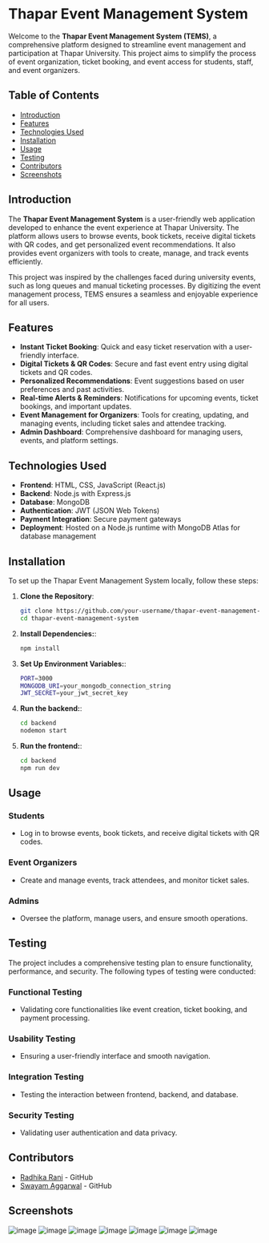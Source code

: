 # Thapar Event Management System

Welcome to the **Thapar Event Management System (TEMS)**, a comprehensive platform designed to streamline event management and participation at Thapar University. This project aims to simplify the process of event organization, ticket booking, and event access for students, staff, and event organizers.

## Table of Contents
- [Introduction](#introduction)
- [Features](#features)
- [Technologies Used](#technologies-used)
- [Installation](#installation)
- [Usage](#usage)
- [Testing](#testing)
- [Contributors](#contributors)
- [Screenshots](#screenshots)

## Introduction
The **Thapar Event Management System** is a user-friendly web application developed to enhance the event experience at Thapar University. The platform allows users to browse events, book tickets, receive digital tickets with QR codes, and get personalized event recommendations. It also provides event organizers with tools to create, manage, and track events efficiently.

This project was inspired by the challenges faced during university events, such as long queues and manual ticketing processes. By digitizing the event management process, TEMS ensures a seamless and enjoyable experience for all users.

## Features
- **Instant Ticket Booking**: Quick and easy ticket reservation with a user-friendly interface.
- **Digital Tickets & QR Codes**: Secure and fast event entry using digital tickets and QR codes.
- **Personalized Recommendations**: Event suggestions based on user preferences and past activities.
- **Real-time Alerts & Reminders**: Notifications for upcoming events, ticket bookings, and important updates.
- **Event Management for Organizers**: Tools for creating, updating, and managing events, including ticket sales and attendee tracking.
- **Admin Dashboard**: Comprehensive dashboard for managing users, events, and platform settings.

## Technologies Used
- **Frontend**: HTML, CSS, JavaScript (React.js)
- **Backend**: Node.js with Express.js
- **Database**: MongoDB
- **Authentication**: JWT (JSON Web Tokens)
- **Payment Integration**: Secure payment gateways
- **Deployment**: Hosted on a Node.js runtime with MongoDB Atlas for database management

## Installation
To set up the Thapar Event Management System locally, follow these steps:

1. **Clone the Repository**:
   ```bash
   git clone https://github.com/your-username/thapar-event-management-system.git
   cd thapar-event-management-system
2. **Install Dependencies:**:
   ```bash
   npm install
3. **Set Up Environment Variables:**:
   ```bash
   PORT=3000
   MONGODB_URI=your_mongodb_connection_string
   JWT_SECRET=your_jwt_secret_key
4. **Run the backend:**:
   ```bash
   cd backend
   nodemon start
5. **Run the frontend:**:
   ```bash
   cd backend
   npm run dev
## Usage

### Students
- Log in to browse events, book tickets, and receive digital tickets with QR codes.

### Event Organizers
- Create and manage events, track attendees, and monitor ticket sales.

### Admins
- Oversee the platform, manage users, and ensure smooth operations.

## Testing

The project includes a comprehensive testing plan to ensure functionality, performance, and security. The following types of testing were conducted:

### Functional Testing
- Validating core functionalities like event creation, ticket booking, and payment processing.

### Usability Testing
- Ensuring a user-friendly interface and smooth navigation.

### Integration Testing
- Testing the interaction between frontend, backend, and database.

### Security Testing
- Validating user authentication and data privacy.

## Contributors

- [Radhika Rani](https://github.com/radhika-gh/) - GitHub
- [Swayam Aggarwal](https://github.com/Swayam0407/) - GitHub
  
## Screenshots
![image](https://github.com/user-attachments/assets/4936eec2-0e5c-4db1-9fed-eab4801324a5)
![image](https://github.com/user-attachments/assets/ecc2a206-e566-49dc-9027-2cb2a2d14c0f)
![image](https://github.com/user-attachments/assets/bcfa0b10-469a-47ae-9ed2-c52a958be0b8)
![image](https://github.com/user-attachments/assets/236abe15-4098-4286-9b47-fe54255a835e)
![image](https://github.com/user-attachments/assets/7a1bb6a1-8ddd-4057-acf0-688a3717c66d)
![image](https://github.com/user-attachments/assets/60e96b7a-bc78-4ebc-a162-73351c123d70)
![image](https://github.com/user-attachments/assets/8b674bf0-bfb5-426b-9d84-3fbaeab99b21)








